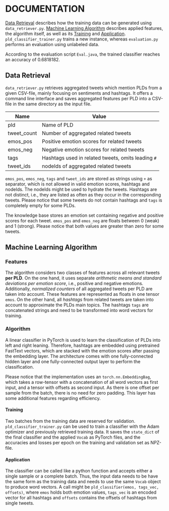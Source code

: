 # DOCUMENTATION

[Data Retrieval](#data) describes how the training data can be generated using `data_retriever.py`.
[Machine Learning Algorithm](#algo) describes applied features, the algorithm itself, as well as its [Training](#train) and [Application](#app).
`pld_classifier_trainer.py` trains a new instance, whereas `evaluation.py` performs an evaluation using unlabeled data.

According to the evaluation script `Eval.java`, the trained classifier reaches an accuracy of 0.6818182.

## <a id="data">Data Retrieval</a>

`data_retriever.py` retrieves aggregated tweets which mention PLDs from a given CSV-file, mainly focusing on sentiments and hashtags.
It offers a command line interface and saves aggregated features per PLD into a CSV-file in the same directory as the input file.

Name | Value
--- | ---
pld | Name of PLD
tweet_count | Number of aggregated related tweets
emos_pos | Positive emotion scores for related tweets
emos_neg | Negative emotion scores for related tweets
tags | Hashtags used in related tweets, omits leading `#`
tweet_ids | nodeIds of aggregated related tweets

`emos_pos`, `emos_neg`, `tags` and `tweet_ids` are stored as strings using `+` as separator, which is not allowed in valid emotion scores, hashtags and nodeIds.
The nodeIds might be used to hydrate the tweets.
Hashtags are not distinct, i.e., they are listed as often as they occur in the corresponding tweets.
Please notice that some tweets do not contain hashtags and `tags` is completely empty for some PLDs.

The knowledge base stores an emotion set containing negative and positive scores for each tweet.
`emos_pos` and `emos_neg` are floats between 0 (weak) and 1 (strong).
Please notice that both values are greater than zero for some tweets.

## <a id="algo">Machine Learning Algorithm</a>

### Features

The algorithm considers two classes of features across all relevant tweets **per PLD**.
On the one hand, it uses separate _arithmetic means and standard deviations per emotion score_, i.e., positive and negative emotions.
Additionally, _normalized counters_ of all aggregated tweets per PLD are taken into account.
These features are represented as floats in one tensor `emos`.
On the other hand, all _hashtags_ from related tweets are taken into account to approximate the PLDs main topics.
The hashtags `tags` are concatenated strings and need to be transformed into word vectors for training.

### Algorithm

A linear classifier in PyTorch is used to learn the classification of PLDs into left and right leaning.
Therefore, hashtags are embedded using pretrained FastText vectors, which are stacked with the emotion scores after passing the embedding layer.
The architecture comes with one fully-connected hidden layer and one fully-connected output layer to perform the classification.

Please notice that the implementation uses an `torch.nn.EmbeddingBag`, which takes a row-tensor with a concatenation of all word vectors as first input, and a tensor with offsets as second input.
As there is one offset per sample from the batch, there is no need for zero padding.
This layer has some additional features regarding efficiency.

#### <a id="train">Training</a>

Two batches from the training data are reserved for validation.
`pld_classifier_trainer.py` can be used to train a classifier with the Adam optimizer and previously retrieved training data.
It saves the `state_dict` of the final classifier and the applied `Vocab` as PyTorch files, and the accuracies and losses per epoch on the training and validation set as NPZ-file.

#### <a id="app">Application</a>

The classifier can be called like a python function and accepts either a single sample or a complete batch.
Thus, the input data needs to be have the same form as the training data and needs to use the same `Vocab` object to produce word vectors.
A call might be `pld_classifier(emos, tags_vec, offsets)`, where `emos` holds both emotion values, `tags_vec` is an encoded vector for all hashtags and `offsets` contains the offsets of hashtags from single tweets.
